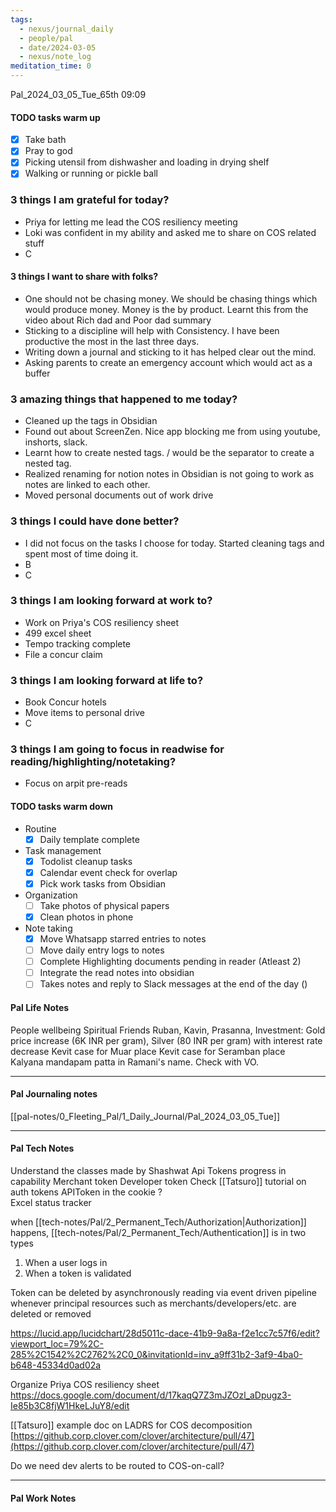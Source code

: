 ```yaml
---
tags:
  - nexus/journal_daily
  - people/pal
  - date/2024-03-05
  - nexus/note_log
meditation_time: 0
---
```


Pal_2024_03_05_Tue_65th
09:09

#### TODO tasks warm up
- [x] Take bath
- [x] Pray to god
- [x] Picking utensil from dishwasher and loading in drying shelf
- [x] Walking or running or pickle ball

### 3 things I am grateful for today?
- Priya for letting me lead the COS resiliency meeting
- Loki was confident in my ability and asked me to share on COS related stuff
- C

#### 3 things I want to share with folks?
- One should not be chasing money. We should be chasing things which would produce money. Money is the by product. Learnt this from the video about Rich dad and Poor dad summary
- Sticking to a discipline will help with Consistency. I have been productive the most in the last three days. 
- Writing down a journal and sticking to it has helped clear out the mind. 
- Asking parents to create an emergency account which would act as a buffer 
### 3 amazing things that happened to me today?
- Cleaned up the tags in Obsidian
- Found out about ScreenZen. Nice app blocking me from using youtube, inshorts, slack. 
- Learnt how to create nested tags. / would be the separator to create a nested tag. 
- Realized renaming for notion notes in Obsidian is not going to work as notes are linked to each other.
- Moved personal documents out of work drive

### 3 things I could have done better?
- I did not focus on the tasks I choose for today. Started cleaning tags and spent most of time doing it. 
- B
- C

### 3 things I am looking forward at work to? 
- Work on Priya's COS resiliency sheet
- 499 excel sheet
- Tempo tracking complete
- File a concur claim 
### 3 things I am looking forward at life to? 
- Book Concur hotels
- Move items to personal drive
- C

### 3 things I am going to focus in readwise for reading/highlighting/notetaking? 
- Focus on arpit pre-reads

#### TODO tasks warm down
- Routine
	- [x] Daily template complete	
- Task management 
	- [x] Todolist cleanup tasks 
	- [x] Calendar event check for overlap 
	- [x] Pick work tasks from Obsidian
- Organization
	- [ ] Take photos of physical papers
	- [x] Clean photos in phone
- Note taking
	- [x] Move Whatsapp starred entries to notes
	- [ ] Move daily entry logs to notes
	- [ ] Complete Highlighting documents pending in reader (Atleast 2)
	- [ ] Integrate the read notes into obsidian 
	- [ ] Takes notes and reply to Slack messages at the end of the day ()

#### Pal Life Notes

People wellbeing
Spiritual
Friends Ruban, Kavin, Prasanna, 
Investment: Gold price increase (6K INR per gram), Silver (80 INR per gram) with interest rate decrease 
Kevit case for Muar place
Kevit case for Seramban place   
Kalyana mandapam patta in Ramani's name. Check with VO. 

-----------
#### Pal Journaling notes 

[[pal-notes/0_Fleeting_Pal/1_Daily_Journal/Pal_2024_03_05_Tue]]

------

#### Pal Tech Notes

Understand the classes made by Shashwat 
Api Tokens progress in capability 
Merchant token 
Developer token 
Check [[Tatsuro]] tutorial on auth tokens 
APIToken in the cookie ?  
Excel status tracker 

when [[tech-notes/Pal/2_Permanent_Tech/Authorization|Authorization]] happens, [[tech-notes/Pal/2_Permanent_Tech/Authentication]] is in two types  
1. When a user logs in
2. When a token is validated

Token can be deleted by asynchronously reading via event driven pipeline whenever principal resources such as merchants/developers/etc. are deleted or removed 

https://lucid.app/lucidchart/28d5011c-dace-41b9-9a8a-f2e1cc7c57f6/edit?viewport_loc=79%2C-285%2C1542%2C2762%2C0_0&invitationId=inv_a9ff31b2-3af9-4ba0-b648-45334d0ad02a  

Organize Priya COS resiliency sheet https://docs.google.com/document/d/17kaqQ7Z3mJZOzl_aDpugz3-Ie85b3C8fjW1HkeLJuY8/edit  

[[Tatsuro]] example doc on LADRS for COS decomposition [https://github.corp.clover.com/clover/architecture/pull/47](https://github.corp.clover.com/clover/architecture/pull/47)   

Do we need dev alerts to be routed to COS-on-call? 

------ 
#### Pal Work Notes


